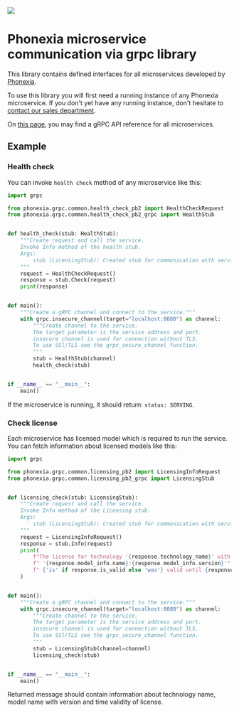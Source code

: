 ![](https://www.phonexia.com/wp-content/uploads/phonexia-logo-transparent-500px.png)

# Phonexia microservice communication via grpc library

This library contains defined interfaces for all microservices developed by [Phonexia](https://phonexia.com).

To use this library you will first need a running instance of any Phonexia microservice. If you don't yet have any running instance, don't hesitate to [contact our sales department](mailto:info@phonexia.com).

On [this page](https://docs.cloud.phonexia.com/docs/grpc/), you may find a gRPC API reference for all microservices.

## Example

### Health check

You can invoke `health check` method of any microservice like this:

```python
import grpc

from phonexia.grpc.common.health_check_pb2 import HealthCheckRequest
from phonexia.grpc.common.health_check_pb2_grpc import HealthStub


def health_check(stub: HealthStub):
    """Create request and call the service.
    Invoke Info method of the health stub.
    Args:
        stub (LicensingStub): Created stub for communication with service.
    """
    request = HealthCheckRequest()
    response = stub.Check(request)
    print(response)


def main():
    """Create a gRPC channel and connect to the service."""
    with grpc.insecure_channel(target="localhost:8080") as channel:
        """Create channel to the service.
        The target parameter is the service address and port.
        insecure channel is used for connection without TLS.
        To use SSl/TLS see the grpc_secure_channel function.
        """
        stub = HealthStub(channel)
        health_check(stub)


if __name__ == "__main__":
    main()

```

If the microservice is running, it should return: `status: SERVING`.

### Check license

Each microservice has licensed model which is required to run the service. You can fetch information about licensed models like this:

```python
import grpc

from phonexia.grpc.common.licensing_pb2 import LicensingInfoRequest
from phonexia.grpc.common.licensing_pb2_grpc import LicensingStub


def licensing_check(stub: LicensingStub):
    """Create request and call the service.
    Invoke Info method of the Licensing stub.
    Args:
        stub (LicensingStub): Created stub for communication with service.
    """
    request = LicensingInfoRequest()
    response = stub.Info(request)
    print(
        f"The license for technology '{response.technology_name}' with model"
        f" '{response.model_info.name}:{response.model_info.version}'"
        f" {'is' if response.is_valid else 'was'} valid until {response.valid_until}."
    )


def main():
    """Create a gRPC channel and connect to the service."""
    with grpc.insecure_channel(target="localhost:8080") as channel:
        """Create channel to the service.
        The target parameter is the service address and port.
        insecure channel is used for connection without TLS.
        To use SSl/TLS see the grpc_secure_channel function.
        """
        stub = LicensingStub(channel=channel)
        licensing_check(stub)


if __name__ == "__main__":
    main()

```

Returned message should contain information about technology name, model name with version and time validity of license.
